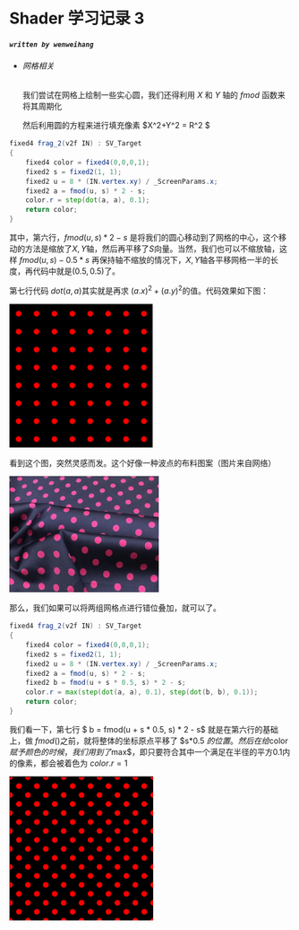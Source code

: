 # Shader 学习记录 3

***`written by wenweihang`***

- ###### 网格相关

  我们尝试在网格上绘制一些实心圆，我们还得利用 *X* 和 *Y* 轴的 *fmod* 函数来将其周期化

  然后利用圆的方程来进行填充像素   $X^2+Y^2 = R^2 $

```glsl
fixed4 frag_2(v2f IN) : SV_Target
{
    fixed4 color = fixed4(0,0,0,1);
    fixed2 s = fixed2(1, 1);
    fixed2 u = 8 * (IN.vertex.xy) / _ScreenParams.x;
    fixed2 a = fmod(u, s) * 2 - s;
    color.r = step(dot(a, a), 0.1);
    return color;
}
```

其中，第六行，$fmod(u,s) * 2 - s$ 是将我们的圆心移动到了网格的中心，这个移动的方法是缩放了$X,Y$轴，然后再平移了$S$向量。当然，我们也可以不缩放轴，这样 $fmod(u,s) - 0.5 *s$ 再保持轴不缩放的情况下，$X,Y$轴各平移网格一半的长度，再代码中就是$(0.5,0.5)$了。

第七行代码 $dot(a,a)$其实就是再求 $(a.x)^2 + (a.y)^2$的值。代码效果如下图：

<img src="img/shader_learning_3/image-20200416235524984.png" alt="image-20200416235524984" style="zoom:50%;" />

看到这个图，突然灵感而发。这个好像一种波点的布料图案（图片来自网络）

<img src="img/shader_learning_3/image-20200417000105649.png" alt="image-20200417000105649" style="zoom:50%;" />

那么，我们如果可以将两组网格点进行错位叠加，就可以了。

```glsl
fixed4 frag_2(v2f IN) : SV_Target
{
    fixed4 color = fixed4(0,0,0,1);
    fixed2 s = fixed2(1, 1);
    fixed2 u = 8 * (IN.vertex.xy) / _ScreenParams.x;
    fixed2 a = fmod(u, s) * 2 - s;
    fixed2 b = fmod(u + s * 0.5, s) * 2 - s;
    color.r = max(step(dot(a, a), 0.1), step(dot(b, b), 0.1));
    return color;
}
```

我们看一下，第七行 $ b = fmod(u + s * 0.5, s) * 2 - s$ 就是在第六行的基础上，做 $fmod()$之前，就将整体的坐标原点平移了  $s*0.5 $的位置。然后在给$color$赋予颜色的时候，我们用到了$max$，即只要符合其中一个满足在半径的平方0.1内的像素，都会被着色为 $color.r = 1$

<img src="img/shader_learning_3/image-20200417001144569.png" alt="image-20200417001144569" style="zoom:50%;" />